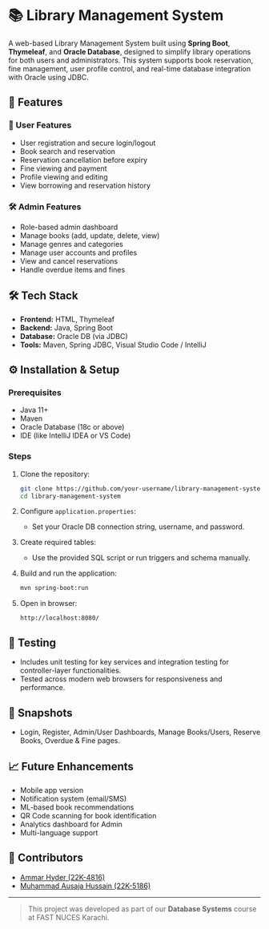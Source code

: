 # 📚 Library Management System

A web-based Library Management System built using **Spring Boot**, **Thymeleaf**, and **Oracle Database**, designed to simplify library operations for both users and administrators. This system supports book reservation, fine management, user profile control, and real-time database integration with Oracle using JDBC.

## 🚀 Features

### 👤 User Features
- User registration and secure login/logout
- Book search and reservation
- Reservation cancellation before expiry
- Fine viewing and payment
- Profile viewing and editing
- View borrowing and reservation history

### 🛠️ Admin Features
- Role-based admin dashboard
- Manage books (add, update, delete, view)
- Manage genres and categories
- Manage user accounts and profiles
- View and cancel reservations
- Handle overdue items and fines

## 🛠️ Tech Stack

- **Frontend:** HTML, Thymeleaf
- **Backend:** Java, Spring Boot
- **Database:** Oracle DB (via JDBC)
- **Tools:** Maven, Spring JDBC, Visual Studio Code / IntelliJ

## ⚙️ Installation & Setup

### Prerequisites
- Java 11+
- Maven
- Oracle Database (18c or above)
- IDE (like IntelliJ IDEA or VS Code)

### Steps
1. Clone the repository:
   ```bash
   git clone https://github.com/your-username/library-management-system.git
   cd library-management-system
   ```

2. Configure `application.properties`:
   - Set your Oracle DB connection string, username, and password.

3. Create required tables:
   - Use the provided SQL script or run triggers and schema manually.

4. Build and run the application:
   ```bash
   mvn spring-boot:run
   ```

5. Open in browser:
   ```
   http://localhost:8080/
   ```

## 🧪 Testing

- Includes unit testing for key services and integration testing for controller-layer functionalities.
- Tested across modern web browsers for responsiveness and performance.

## 📸 Snapshots

- Login, Register, Admin/User Dashboards, Manage Books/Users, Reserve Books, Overdue & Fine pages.

## 📈 Future Enhancements

- Mobile app version
- Notification system (email/SMS)
- ML-based book recommendations
- QR Code scanning for book identification
- Analytics dashboard for Admin
- Multi-language support

## 🙌 Contributors

- [Ammar Hyder (22K-4816)]()
- [Muhammad Ausaja Hussain (22K-5186)](https://github.com/ausajahussain)

---

> This project was developed as part of our **Database Systems** course at FAST NUCES Karachi.
